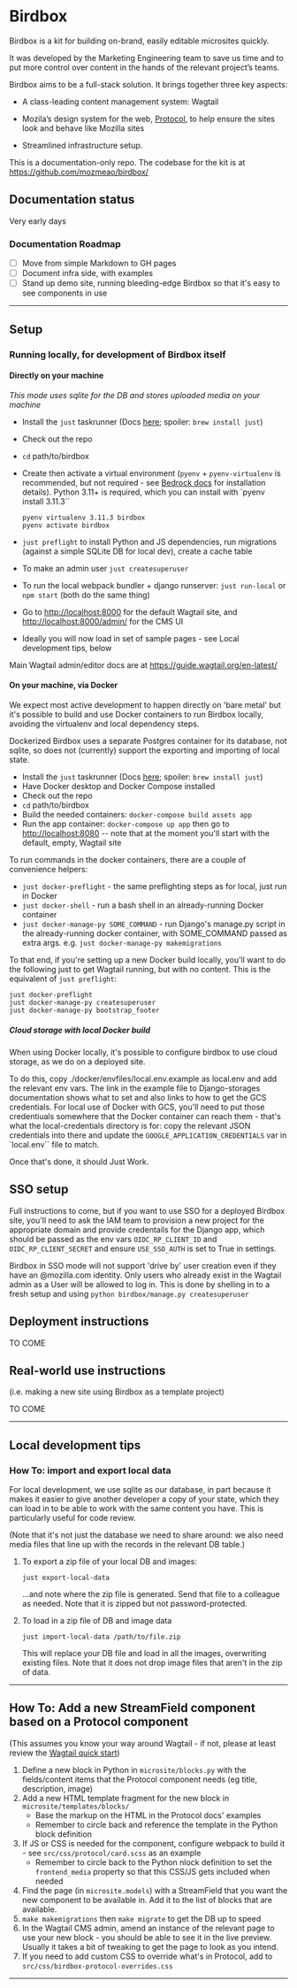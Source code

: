 # Birdbox

Birdbox is a kit for building on-brand, easily editable microsites quickly.

It was developed by the Marketing Engineering team to save us time and to put more control over content in the hands of the relevant project’s teams.

Birdbox aims to be a full-stack solution. It brings together three key aspects:

* A class-leading content management system: Wagtail

* Mozila’s design system for the web, [Protocol](https://protocol.mozilla.org), to help ensure the sites look and behave like Mozilla sites

* Streamlined infrastructure setup.

This is a documentation-only repo. The codebase for the kit is at <https://github.com/mozmeao/birdbox/>

## Documentation status

Very early days

### Documentation Roadmap

* [ ] Move from simple Markdown to GH pages
* [ ] Document infra side, with examples
* [ ] Stand up demo site, running bleeding-edge Birdbox so that it's easy to see components in use

----

## Setup

### Running locally, for development of Birdbox itself

#### Directly on your machine

_This mode uses sqlite for the DB and stores uploaded media on your machine_

* Install the `just` taskrunner (Docs [here](https://github.com/casey/just); spoiler: `brew install just`)
* Check out the repo
* `cd` path/to/birdbox
* Create then activate a virtual environment (`pyenv` + `pyenv-virtualenv` is recommended, but not required - see [Bedrock docs](https://bedrock.readthedocs.io/en/latest/install.html#local-installation) for installation details). Python 3.11+ is required, which you can install with `pyenv install 3.11.3``

    ```
    pyenv virtualenv 3.11.3 birdbox
    pyenv activate birdbox
    ```

* `just preflight` to install Python and JS dependencies, run migrations (against a simple SQLite DB for local dev), create a cache table
* To make an admin user `just createsuperuser`
* To run the local webpack bundler + django runserver: `just run-local` or `npm start` (both do the same thing)
* Go to <http://localhost:8000> for the default Wagtail site, and <http://localhost:8000/admin/> for the CMS UI
* Ideally you will now load in set of sample pages - see Local development tips, below

Main Wagtail admin/editor docs are at <https://guide.wagtail.org/en-latest/>

#### On your machine, via Docker

We expect most active development to happen directly on 'bare metal' but it's possible to build  and use Docker containers to run Birdbox locally, avoiding the virtualenv and local dependency steps.

Dockerized Birdbox uses a separate Postgres container for its database, not sqlite, so does not (currently) support the exporting and importing of local state.

* Install the `just` taskrunner (Docs [here](https://github.com/casey/just); spoiler: `brew install just`)
* Have Docker desktop and Docker Compose installed
* Check out the repo
* `cd` path/to/birdbox
* Build the needed containers: `docker-compose build assets app`
* Run the app container: `docker-compose up app` then go to <http://localhost:8080> -- note that at the moment you'll start with the default, empty, Wagtail site

To run commands in the docker containers, there are a couple of convenience helpers:

* `just docker-preflight` - the same preflighting steps as for local, just run in Docker
* `just docker-shell` - run a bash shell in an already-running Docker container
* `just docker-manage-py SOME_COMMAND` - run Django's manage.py script in the already-running docker container, with SOME_COMMAND passed as extra args. e.g. `just docker-manage-py makemigrations`

To that end, if you're setting up a new Docker build locally, you'll want to do the following just
to get Wagtail running, but with no content. This is the equivalent of `just preflight`:

```
just docker-preflight
just docker-manage-py createsuperuser
just docker-manage-py bootstrap_footer
```

##### Cloud storage with local Docker build

When using Docker locally, it's possible to configure birdbox to use cloud storage, as we do on a deployed site.

To do this, copy ./docker/envfiles/local.env.example as local.env and add the relevant env vars. The link in the example file to Django-storages documentation shows what to set and also links to how to get the GCS credentials. For local use of Docker with GCS, you'll need to put those credentiuals somewhere that the Docker container can reach them - that's what the local-credentials directory is for: copy the relevant JSON credentials into there and update the  `GOOGLE_APPLICATION_CREDENTIALS` var in `local.env`` file to match.

Once that's done, it should Just Work.

## SSO setup

Full instructions to come, but if you want to use SSO for a deployed Birdbox site, you'll need to ask the IAM team to
provision a new project for the appropriate domain and provide credentails for the Django app, which should be passed
as the env vars `OIDC_RP_CLIENT_ID` and `OIDC_RP_CLIENT_SECRET` and ensure `USE_SSO_AUTH` is set to True in settings.

Birdbox in SSO mode will not support 'drive by' user creation even if they have an @mozilla.com identity. Only users who already exist in the Wagtail admin as a User will be allowed to log in. This is done by shelling in to a fresh setup and using `python birdbox/manage.py createsuperuser`

## Deployment instructions

TO COME

## Real-world use instructions

(i.e. making a new site using Birdbox as a template project)

TO COME

----

## Local development tips

### How To: import and export local data

For local development, we use sqlite as our database, in part because it makes it easier to give another developer a copy of your state, which they can load in to be able to work with the same content you have. This is particularly useful for code review.

(Note that it's not just the database we need to share around: we also need media files that line up with the records in the relevant DB table.)

1. To export a zip file of your local DB and images:

    `just export-local-data`

    ...and note where the zip file is generated. Send that file to a colleague as needed. Note that it is zipped but not password-protected.

2. To load in a zip file of DB and image data

    `just import-local-data /path/to/file.zip`

    This will replace your DB file and load in all the images, overwriting existing files. Note that it does not drop image files that aren't in the zip of data.

----

## How To: Add a new StreamField component based on a Protocol component

(This assumes you know your way around Wagtail - if not, please at least review the [Wagtail quick start](https://docs.wagtail.org/en/stable/getting_started/index.html))

1. Define a new block in Python in `microsite/blocks.py` with the fields/content items that the Protocol component needs (eg title, description, image)
2. Add a new HTML template fragment for the new block in `microsite/templates/blocks/`
    * Base the markup on the HTML in the Protocol docs' examples
    * Remember to circle back and reference the template in the Python block definition
3. If JS or CSS is needed for the component, configure webpack to build it - see `src/css/protocol/card.scss` as an example
    * Remember to circle back to the Python nlock definition to set the `frontend_media` property so that this CSS/JS gets included when needed
4. Find the page (in `microsite.models`) with a StreamField that you want the new component to be available in. Add it to the list of blocks that are available.
5. `make makemigrations` then `make migrate` to get the DB up to speed
6. In the Wagtail CMS admin, amend an instance of the relevant page to use your new block - you should be able to see it in the live preview. Usually it takes a bit of tweaking to get the page to look as you intend.
7. If you need to add custom CSS to override what's in Protocol, add to `src/css/birdbox-protocol-overrides.css`

----
